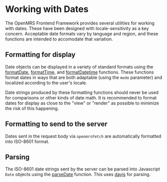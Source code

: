 # Working with Dates

The OpenMRS Frontend Framework provides several utilities for working with
dates. These have been designed with locale-sensitivity as a key concern.
Acceptable date formats vary by language and region, and these functions
are intended to accomodate that variation.

## Formatting for display

Date objects can be displayed in a variety of standard formats using the
[formatDate](https://github.com/openmrs/openmrs-esm-core/blob/main/packages/framework/esm-framework/docs/API.md#formatdate),
[formatTime](https://github.com/openmrs/openmrs-esm-core/blob/main/packages/framework/esm-framework/docs/API.md#formattime), and
[formatDatetime](https://github.com/openmrs/openmrs-esm-core/blob/main/packages/framework/esm-framework/docs/API.md#formatdatetime)
functions. These functions format dates in ways that are both adaptable
(using the `mode` parameter) and localized according to the user's locale.

Date strings produced by these formatting functions should never be
used for comparisons or other kinds of date math. It is recommended
to format dates for display as close to the "view" or "render" as
possible to minimize the risk of this happening.

## Formatting to send to the server

Dates sent in the request body via `openmrsFetch` are automatically
formatted into ISO-8601 format.

## Parsing

The ISO-8601 date strings sent by the server can be parsed into Javascript
`Date` objects using the
[parseDate](https://github.com/openmrs/openmrs-esm-core/blob/main/packages/framework/esm-framework/docs/API.md#parsedate)
function. This uses [dayjs](https://day.js.org/docs/en/parse/string) for
parsing.

